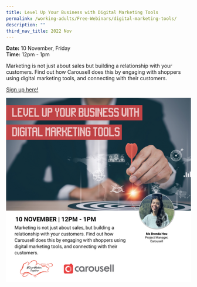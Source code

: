 ```yaml
---
title: Level Up Your Business with Digital Marketing Tools
permalink: /working-adults/Free-Webinars/digital-marketing-tools/
description: ""
third_nav_title: 2022 Nov
---
```


**Date:** 10 November, Friday
<br> **Time:** 12pm - 1pm

Marketing is not just about sales but building a relationship with your customers. Find out how Carousell does this by engaging with shoppers using digital marketing tools, and connecting with their customers. 

[Sign up here!](https://go.gov.sg/wa-carousell-nov2022)

![free webinars on digital marketing tools by carousell for working adults](/images/Nov%202022/WA_10%20Nov.jpeg)